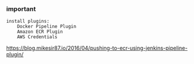### important
```
install plugins:
    Docker Pipeline Plugin
    Amazon ECR Plugin
    AWS Credentials
```

https://blog.mikesir87.io/2016/04/pushing-to-ecr-using-jenkins-pipeline-plugin/